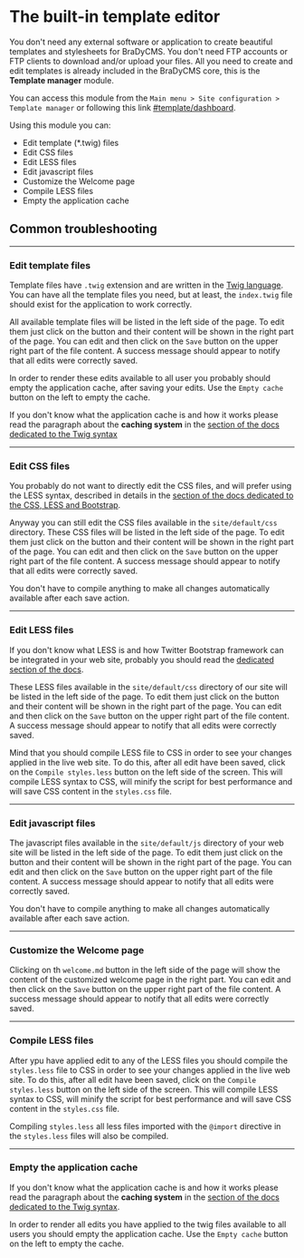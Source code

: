 # The built-in template editor

You don't need any external software or application to create beautiful templates
and stylesheets for BraDyCMS. You don't need FTP accounts or FTP clients to download
and/or upload your files. All you need to create and edit templates is already included
in the BraDyCMS core, this is the **Template manager** module.

You can access this module from the `Main menu > Site configuration > Template manager`
or following this link [#template/dashboard](#template/dashboard).

Using this module you can:
- Edit template (*.twig) files
- Edit CSS files
- Edit LESS files
- Edit javascript files
- Customize the Welcome page
- Compile LESS files
- Empty the application cache

## Common troubleshooting

---

### Edit template files
Template files have `.twig` extension and are written in the [Twig language](#docs/read/tmpl_twig).
You can have all the template files you need, but at least, the `index.twig` file
should exist for the application to work correctly.

All available template files will be listed in the left side of the page. To 
edit them just click on the button and their content will be shown in the right
part of the page. You can edit and then click on the `Save` button on the upper right
part of the file content. A success message should appear to notify that all edits
were correctly saved.

In order to render these edits available to all user you probably should empty the
application cache, after saving your edits. Use the `Empty cache` button on the 
left to empty the cache.

If you don't know what the application cache is and how it works please read the
paragraph about the **caching system** in the [section of the docs dedicated to the Twig syntax](#docs/read/tmpl_twig)

---

### Edit CSS files
You probably do not want to directly edit the CSS files, and will prefer using 
the LESS syntax, described in details in the [section of the docs dedicated to the CSS, LESS and Bootstrap](#docs/read/tmpl_less).

Anyway you can still edit the CSS files available in the `site/default/css` directory.
These CSS files will be listed in the left side of the page. To 
edit them just click on the button and their content will be shown in the right
part of the page. You can edit and then click on the `Save` button on the upper right
part of the file content. A success message should appear to notify that all edits
were correctly saved.

You don't have to compile anything to make all changes automatically available 
after each save action.

---

### Edit LESS files
If you don't know what LESS is and how Twitter Bootstrap framework can be integrated
in your web site, probably you should read the [dedicated section of the docs](#docs/read/tmpl_less).

These LESS files available in the `site/default/css` directory of our site 
will be listed in the left side of the page. To  edit them just click on the 
button and their content will be shown in the right part of the page. 
You can edit and then click on the `Save` button on the upper right
part of the file content. A success message should appear to notify that all edits
were correctly saved.

Mind that you should compile LESS file to CSS in order to see your changes applied
in the live web site. To do this, after all edit have been saved, click on the 
`Compile styles.less` button on the left side of the screen. This will compile 
LESS syntax to CSS, will minify the script for best performance and will save 
CSS content in the `styles.css` file.

---

### Edit javascript files
The javascript files available in the `site/default/js` directory of your web site
will be listed in the left side of the page. To  edit them just click on the 
button and their content will be shown in the right part of the page. 
You can edit and then click on the `Save` button on the upper right
part of the file content. A success message should appear to notify that all edits
were correctly saved.

You don't have to compile anything to make all changes automatically available 
after each save action.

---

### Customize the Welcome page
Clicking on th `welcome.md` button in the left side of the page will show the 
content of the customized welcome page in the right part. You can edit and then 
click on the `Save` button on the upper right part of the file content. 
A success message should appear to notify that all edits were correctly saved.

---

### Compile LESS files
After ypu have applied edit to any of the LESS files you should compile 
the `styles.less` file to CSS in order to see your changes applied
in the live web site. To do this, after all edit have been saved, click on the 
`Compile styles.less` button on the left side of the screen. This will compile 
LESS syntax to CSS, will minify the script for best performance and will save 
CSS content in the `styles.css` file.

Compiling `styles.less` all less files imported with the `@import` directive in the
`styles.less` files will also be compiled.


---

### Empty the application cache
If you don't know what the application cache is and how it works please read the
paragraph about the **caching system** in the [section of the docs dedicated to the Twig syntax](#docs/read/tmpl_twig).

In order to render all edits you have applied to the twig files available to all 
users you should empty the application cache. Use the `Empty cache` button on the 
left to empty the cache.


